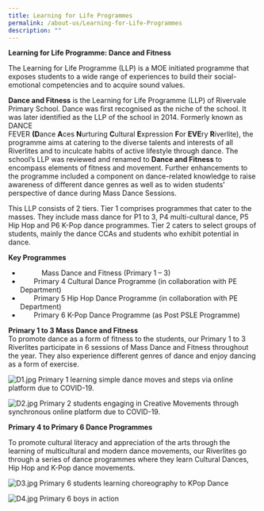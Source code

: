 ```yaml
---
title: Learning for Life Programmes
permalink: /about-us/Learning-for-Life-Programmes
description: ""
---
```

**Learning for Life Programme: Dance and Fitness**

The Learning for Life Programme (LLP) is a MOE initiated programme that exposes students to a wide range of experiences to build their social-emotional competencies and to acquire sound values.

  

**Dance and Fitness** is the Learning for Life Programme (LLP) of Rivervale Primary School. Dance was first recognised as the niche of the school. It was later identified as the LLP of the school in 2014. Formerly known as DANCE FEVER **(D**ance **A**ces **N**urturing **C**ultural **E**xpression **F**or **EVE**ry **R**iverlite), the programme aims at catering to the diverse talents and interests of all Riverlites and to inculcate habits of active lifestyle through dance. The school’s LLP was reviewed and renamed to **Dance and Fitness** to encompass elements of fitness and movement. Further enhancements to the programme included a component on dance-related knowledge to raise awareness of different dance genres as well as to widen students’ perspective of dance during Mass Dance Sessions.

  

This LLP consists of 2 tiers. Tier 1 comprises programmes that cater to the masses. They include mass dance for P1 to 3, P4 multi-cultural dance, P5 Hip Hop and P6 K-Pop dance programmes. Tier 2 caters to select groups of students, mainly the dance CCAs and students who exhibit potential in dance.  

  

**Key Programmes**

*              Mass Dance and Fitness (Primary 1 – 3)
*          Primary 4 Cultural Dance Programme (in collaboration with PE Department)
*          Primary 5 Hip Hop Dance Programme (in collaboration with PE Department)
*          Primary 6 K-Pop Dance Programme (as Post PSLE Programme)

**Primary 1 to 3 Mass Dance and Fitness**   
To promote dance as a form of fitness to the students, our Primary 1 to 3 Riverlites participate in 6 sessions of Mass Dance and Fitness throughout the year. They also experience different genres of dance and enjoy dancing as a form of exercise.

  

![D1.jpg](https://rivervalepri.moe.edu.sg/qql/slot/u143/Programmes/Dance_Fever/D1.jpg)
Primary 1 learning simple dance moves and steps via online platform due to COVID-19.

  

![D2.jpg](https://rivervalepri.moe.edu.sg/qql/slot/u143/Programmes/Dance_Fever/D2.jpg)
Primary 2 students engaging in Creative Movements through synchronous online platform due to COVID-19.

  

  

  

**Primary 4 to Primary 6 Dance Programmes**

To promote cultural literacy and appreciation of the arts through the learning of multicultural and modern dance movements, our Riverlites go through a series of dance programmes where they learn Cultural Dances, Hip Hop and K-Pop dance movements.

![D3.jpg](https://rivervalepri.moe.edu.sg/qql/slot/u143/Programmes/Dance_Fever/D3.jpg)
Primary 6 students learning choreography to KPop Dance

  

![D4.jpg](https://rivervalepri.moe.edu.sg/qql/slot/u143/Programmes/Dance_Fever/D4.jpg)
Primary 6 boys in action